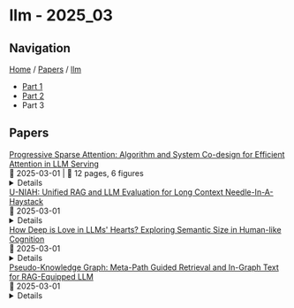 # llm - 2025_03

## Navigation

[Home](https://arxcompass.github.io) / [Papers](https://arxcompass.github.io/papers) / [llm](https://arxcompass.github.io/papers/llm)

- [Part 1](papers_1.md)
- [Part 2](papers_2.md)
- Part 3

## Papers

<div class="paper-card">
    <div class="paper-title"><a href="http://arxiv.org/abs/2503.00392v1">Progressive Sparse Attention: Algorithm and System Co-design for Efficient Attention in LLM Serving</a></div>
    <div class="paper-meta">
      📅 2025-03-01
      | 💬 12 pages, 6 figures
    </div>
    <details class="paper-abstract">
      Processing long contexts has become a critical capability for modern large language models (LLMs). However, serving long-context LLMs comes with significant inference costs due to the high memory overhead of the key-value (KV) cache. Existing work leverages dynamic sparse attention algorithms (DSAes) to mitigate the KV cache overhead, but these algorithms rely on top-$k$ KV cache selection, which results in a trade-off between accuracy and efficiency. A larger $k$ improves accuracy but decreases efficiency, while a smaller $k$ boosts efficiency but compromises accuracy. To overcome this trade-off, this paper presents PSA, a $\underline{P}$rogressive $\underline{S}$parse $\underline{A}$ttention mechanism that integrates algorithmic innovations with system co-design to achieve both high inference accuracy and improved efficiency in LLM serving. The PSA algorithm adaptively adjusts the KV cache budget of different tokens and layers according to their real attention weight distributions, rather than relying on a fixed budget $k$. This enables high accuracy while minimizing KV cache usage. To further enhance execution efficiency, we introduce a pipelined iteration scheme that reduces CPU-GPU interleaving and synchronization overhead during PSA computation. Additionally, we implement unified GPU memory management that optimizes PSA's memory utilization by accounting for uneven memory requirements across different model layers. Extensive experimental results demonstrate that PSA reduces KV cache usage for attention computation by up to 2.4$\times$ and 8.8$\times$, and increases end-to-end serving throughput by up to 1.4$\times$ and 2.0$\times$, compared to state-of-the-art DSAes and systems without sparse attention, respectively.
    </details>
</div>
<div class="paper-card">
    <div class="paper-title"><a href="http://arxiv.org/abs/2503.00353v1">U-NIAH: Unified RAG and LLM Evaluation for Long Context Needle-In-A-Haystack</a></div>
    <div class="paper-meta">
      📅 2025-03-01
    </div>
    <details class="paper-abstract">
      Recent advancements in Large Language Models (LLMs) have expanded their context windows to unprecedented lengths, sparking debates about the necessity of Retrieval-Augmented Generation (RAG). To address the fragmented evaluation paradigms and limited cases in existing Needle-in-a-Haystack (NIAH), this paper introduces U-NIAH, a unified framework that systematically compares LLMs and RAG methods in controlled long context settings. Our framework extends beyond traditional NIAH by incorporating multi-needle, long-needle, and needle-in-needle configurations, along with different retrieval settings, while leveraging the synthetic Starlight Academy dataset-a fictional magical universe-to eliminate biases from pre-trained knowledge. Through extensive experiments, we investigate three research questions: (1) performance trade-offs between LLMs and RAG, (2) error patterns in RAG, and (3) RAG's limitations in complex settings. Our findings show that RAG significantly enhances smaller LLMs by mitigating the "lost-in-the-middle" effect and improving robustness, achieving an 82.58% win-rate over LLMs. However, we observe that retrieval noise and reverse chunk ordering degrade performance, while surprisingly, advanced reasoning LLMs exhibit reduced RAG compatibility due to sensitivity to semantic distractors. We identify typical error patterns including omission due to noise, hallucination under high noise critical condition, and self-doubt behaviors. Our work not only highlights the complementary roles of RAG and LLMs, but also provides actionable insights for optimizing deployments. Code: https://github.com/Tongji-KGLLM/U-NIAH.
    </details>
</div>
<div class="paper-card">
    <div class="paper-title"><a href="http://arxiv.org/abs/2503.00330v1">How Deep is Love in LLMs' Hearts? Exploring Semantic Size in Human-like Cognition</a></div>
    <div class="paper-meta">
      📅 2025-03-01
    </div>
    <details class="paper-abstract">
      How human cognitive abilities are formed has long captivated researchers. However, a significant challenge lies in developing meaningful methods to measure these complex processes. With the advent of large language models (LLMs), which now rival human capabilities in various domains, we are presented with a unique testbed to investigate human cognition through a new lens. Among the many facets of cognition, one particularly crucial aspect is the concept of semantic size, the perceived magnitude of both abstract and concrete words or concepts. This study seeks to investigate whether LLMs exhibit similar tendencies in understanding semantic size, thereby providing insights into the underlying mechanisms of human cognition. We begin by exploring metaphorical reasoning, comparing how LLMs and humans associate abstract words with concrete objects of varying sizes. Next, we examine LLMs' internal representations to evaluate their alignment with human cognitive processes. Our findings reveal that multi-modal training is crucial for LLMs to achieve more human-like understanding, suggesting that real-world, multi-modal experiences are similarly vital for human cognitive development. Lastly, we examine whether LLMs are influenced by attention-grabbing headlines with larger semantic sizes in a real-world web shopping scenario. The results show that multi-modal LLMs are more emotionally engaged in decision-making, but this also introduces potential biases, such as the risk of manipulation through clickbait headlines. Ultimately, this study offers a novel perspective on how LLMs interpret and internalize language, from the smallest concrete objects to the most profound abstract concepts like love. The insights gained not only improve our understanding of LLMs but also provide new avenues for exploring the cognitive abilities that define human intelligence.
    </details>
</div>
<div class="paper-card">
    <div class="paper-title"><a href="http://arxiv.org/abs/2503.00309v1">Pseudo-Knowledge Graph: Meta-Path Guided Retrieval and In-Graph Text for RAG-Equipped LLM</a></div>
    <div class="paper-meta">
      📅 2025-03-01
    </div>
    <details class="paper-abstract">
      The advent of Large Language Models (LLMs) has revolutionized natural language processing. However, these models face challenges in retrieving precise information from vast datasets. Retrieval-Augmented Generation (RAG) was developed to combining LLMs with external information retrieval systems to enhance the accuracy and context of responses. Despite improvements, RAG still struggles with comprehensive retrieval in high-volume, low-information-density databases and lacks relational awareness, leading to fragmented answers. To address this, this paper introduces the Pseudo-Knowledge Graph (PKG) framework, designed to overcome these limitations by integrating Meta-path Retrieval, In-graph Text and Vector Retrieval into LLMs. By preserving natural language text and leveraging various retrieval techniques, the PKG offers a richer knowledge representation and improves accuracy in information retrieval. Extensive evaluations using Open Compass and MultiHop-RAG benchmarks demonstrate the framework's effectiveness in managing large volumes of data and complex relationships.
    </details>
</div>
